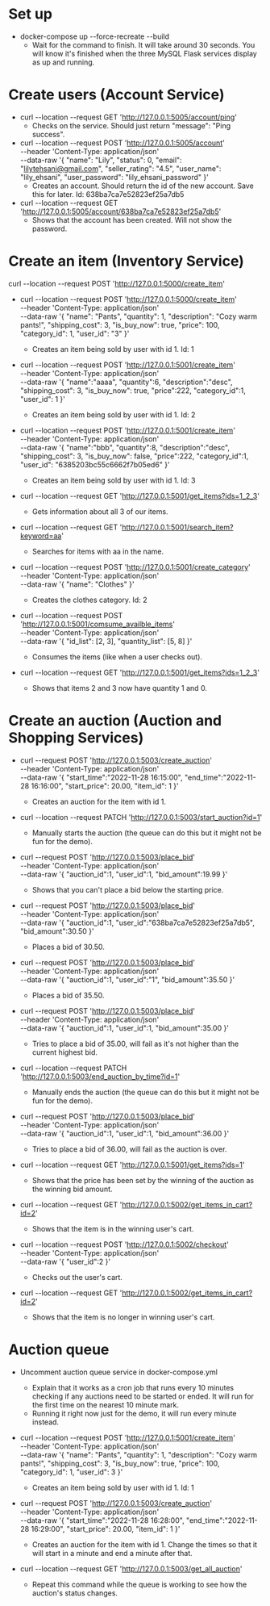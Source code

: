 # Set up

- docker-compose up --force-recreate --build
  - Wait for the command to finish. It will take around 30 seconds. You will know it's finished when the three MySQL Flask services display as up and running.

# Create users (Account Service)

- curl --location --request GET 'http://127.0.0.1:5005/account/ping'
  - Checks on the service. Should just return "message": "Ping success".
- curl --location --request POST 'http://127.0.0.1:5005/account' \
  --header 'Content-Type: application/json' \
  --data-raw '{
  "name": "Lily",
  "status": 0,
  "email": "lilytehsani@gmail.com",
  "seller_rating": "4.5",
  "user_name": "lily_ehsani",
  "user_password": "lily_ehsani_password"
  }'
  - Creates an account. Should return the id of the new account. Save this for later. Id: 638ba7ca7e52823ef25a7db5
- curl --location --request GET 'http://127.0.0.1:5005/account/638ba7ca7e52823ef25a7db5'
  - Shows that the account has been created. Will not show the password.

# Create an item (Inventory Service)

curl --location --request POST 'http://127.0.0.1:5000/create_item'

- curl --location --request POST 'http://127.0.0.1:5000/create_item' \
   --header 'Content-Type: application/json' \
   --data-raw '{
  "name": "Pants",
  "quantity": 1,
  "description": "Cozy warm pants!",
  "shipping_cost": 3,
  "is_buy_now": true,
  "price": 100,
  "category_id": 1,
  "user_id": "3"
  }'
  - Creates an item being sold by user with id 1. Id: 1
- curl --location --request POST 'http://127.0.0.1:5001/create_item' \
  --header 'Content-Type: application/json' \
  --data-raw '{
  "name":"aaaa",
  "quantity":6,
  "description":"desc",
  "shipping_cost": 3,
  "is_buy_now": true,
  "price":222,
  "category_id":1,
  "user_id": 1
  }'
  - Creates an item being sold by user with id 1. Id: 2
- curl --location --request POST 'http://127.0.0.1:5001/create_item' \
  --header 'Content-Type: application/json' \
  --data-raw '{
  "name":"bbb",
  "quantity":8,
  "description":"desc",
  "shipping_cost": 3,
  "is_buy_now": false,
  "price":222,
  "category_id":1,
  "user_id": "6385203bc55c6662f7b05ed6"
  }'

  - Creates an item being sold by user with id 1. Id: 3

- curl --location --request GET 'http://127.0.0.1:5001/get_items?ids=1_2_3'

  - Gets information about all 3 of our items.

- curl --location --request GET 'http://127.0.0.1:5001/search_item?keyword=aa'

  - Searches for items with aa in the name.

- curl --location --request POST 'http://127.0.0.1:5001/create_category' \
  --header 'Content-Type: application/json' \
  --data-raw '{
  "name": "Clothes"
  }'

  - Creates the clothes category. Id: 2

- curl --location --request POST 'http://127.0.0.1:5001/comsume_availble_items' \
   --header 'Content-Type: application/json' \
   --data-raw '{
  "id_list": [2, 3],
  "quantity_list": [5, 8]
  }'

  - Consumes the items (like when a user checks out).

- curl --location --request GET 'http://127.0.0.1:5001/get_items?ids=1_2_3'
  - Shows that items 2 and 3 now have quantity 1 and 0.

# Create an auction (Auction and Shopping Services)

- curl --request POST 'http://127.0.0.1:5003/create_auction' \
   --header 'Content-Type: application/json' \
   --data-raw '{
  "start_time":"2022-11-28 16:15:00",
  "end_time":"2022-11-28 16:16:00",
  "start_price": 20.00,
  "item_id": 1
  }'

  - Creates an auction for the item with id 1.

- curl --location --request PATCH 'http://127.0.0.1:5003/start_auction?id=1'

  - Manually starts the auction (the queue can do this but it might not be fun for the demo).

- curl --request POST 'http://127.0.0.1:5003/place_bid' \
   --header 'Content-Type: application/json' \
   --data-raw '{
  "auction_id":1,
  "user_id":1,
  "bid_amount":19.99
  }'

  - Shows that you can't place a bid below the starting price.

- curl --request POST 'http://127.0.0.1:5003/place_bid' \
   --header 'Content-Type: application/json' \
   --data-raw '{
  "auction_id":1,
  "user_id":"638ba7ca7e52823ef25a7db5",
  "bid_amount":30.50
  }'

  - Places a bid of 30.50.

- curl --request POST 'http://127.0.0.1:5003/place_bid' \
  --header 'Content-Type: application/json' \
  --data-raw '{
  "auction_id":1,
  "user_id":"1",
  "bid_amount":35.50
  }'

  - Places a bid of 35.50.

- curl --request POST 'http://127.0.0.1:5003/place_bid' \
   --header 'Content-Type: application/json' \
   --data-raw '{
  "auction_id":1,
  "user_id":1,
  "bid_amount":35.00
  }'

  - Tries to place a bid of 35.00, will fail as it's not higher than the current highest bid.

- curl --location --request PATCH 'http://127.0.0.1:5003/end_auction_by_time?id=1'

  - Manually ends the auction (the queue can do this but it might not be fun for the demo).

- curl --request POST 'http://127.0.0.1:5003/place_bid' \
   --header 'Content-Type: application/json' \
   --data-raw '{
  "auction_id":1,
  "user_id":1,
  "bid_amount":36.00
  }'

  - Tries to place a bid of 36.00, will fail as the auction is over.

- curl --location --request GET 'http://127.0.0.1:5001/get_items?ids=1'

  - Shows that the price has been set by the winning of the auction as the winning bid amount.

- curl --location --request GET 'http://127.0.0.1:5002/get_items_in_cart?id=2'

  - Shows that the item is in the winning user's cart.

- curl --location --request POST 'http://127.0.0.1:5002/checkout' \
   --header 'Content-Type: application/json' \
   --data-raw '{
  "user_id":2
  }'

  - Checks out the user's cart.

- curl --location --request GET 'http://127.0.0.1:5002/get_items_in_cart?id=2'
  - Shows that the item is no longer in winning user's cart.

# Auction queue

- Uncomment auction queue service in docker-compose.yml

  - Explain that it works as a cron job that runs every 10 minutes checking if any auctions need to be started or ended. It will run for the first time on the nearest 10 minute mark.
  - Running it right now just for the demo, it will run every minute instead.

- curl --location --request POST 'http://127.0.0.1:5001/create_item' \
   --header 'Content-Type: application/json' \
   --data-raw '{
  "name": "Pants",
  "quantity": 1,
  "description": "Cozy warm pants!",
  "shipping_cost": 3,
  "is_buy_now": true,
  "price": 100,
  "category_id": 1,
  "user_id": 3
  }'

  - Creates an item being sold by user with id 1. Id: 1

- curl --request POST 'http://127.0.0.1:5003/create_auction' \
   --header 'Content-Type: application/json' \
   --data-raw '{
  "start_time":"2022-11-28 16:28:00",
  "end_time":"2022-11-28 16:29:00",
  "start_price": 20.00,
  "item_id": 1
  }'

  - Creates an auction for the item with id 1. Change the times so that it will start in a minute and end a minute after that.

- curl --location --request GET 'http://127.0.0.1:5003/get_all_auction'
  - Repeat this command while the queue is working to see how the auction's status changes.
